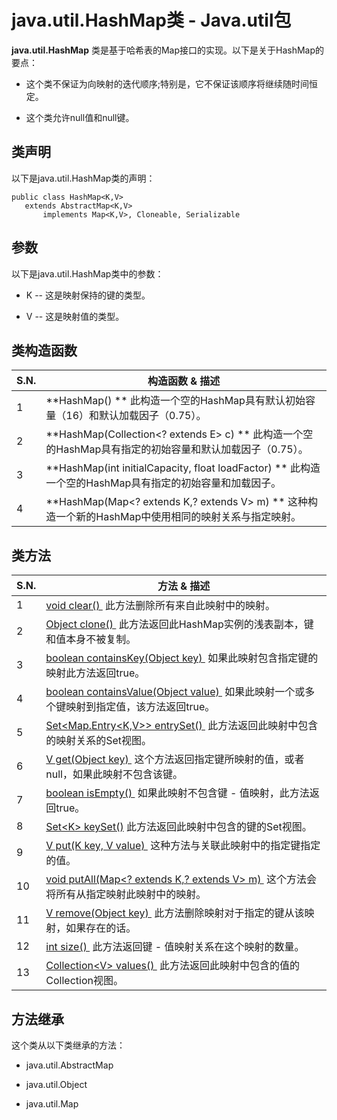 # java.util.HashMap类 - Java.util包

**java.util.HashMap** 类是基于哈希表的Map接口的实现。以下是关于HashMap的要点：

*   这个类不保证为向映射的迭代顺序;特别是，它不保证该顺序将继续随时间恒定。

*   这个类允许null值和null键。

## 类声明

以下是java.util.HashMap类的声明：

```
public class HashMap<K,V>
   extends AbstractMap<K,V>
       implements Map<K,V>, Cloneable, Serializable

```

## 参数

以下是java.util.HashMap类中的参数：

*   K -- 这是映射保持的键的类型。

*   V -- 这是映射值的类型。

## 类构造函数

| S.N. | 构造函数 & 描述 |
| --- | --- |
| 1 | **HashMap() ** 此构造一个空的HashMap具有默认初始容量（16）和默认加载因子（0.75）。 |
| 2 | **HashMap(Collection&lt;? extends E&gt; c) ** 此构造一个空的HashMap具有指定的初始容量和默认加载因子（0.75）。 |
| 3 | **HashMap(int initialCapacity, float loadFactor) ** 此构造一个空的HashMap具有指定的初始容量和加载因子。 |
| 4 | **HashMap(Map&lt;? extends K,? extends V&gt; m) ** 这种构造一个新的HashMap中使用相同的映射关系与指定映射。 |

## 类方法

| S.N. | 方法 & 描述 |
| --- | --- |
| 1 | [void clear() ](http://www.yiibai.com/java/util/hashmap_clear.html) 此方法删除所有来自此映射中的映射。 |
| 2 | [Object clone() ](http://www.yiibai.com/java/util/hashmap_clone.html) 此方法返回此HashMap实例的浅表副本，键和值本身不被复制。 |
| 3 | [boolean containsKey(Object key) ](http://www.yiibai.com/java/util/hashmap_containskey.html) 如果此映射包含指定键的映射此方法返回true。 |
| 4 | [boolean containsValue(Object value) ](http://www.yiibai.com/java/util/hashmap_containsvalue.html) 如果此映射一个或多个键映射到指定值，该方法返回true。 |
| 5 | [Set&lt;Map.Entry&lt;K,V&gt;&gt; entrySet() ](http://www.yiibai.com/java/util/hashmap_entryset.html) 此方法返回此映射中包含的映射关系的Set视图。 |
| 6 | [V get(Object key) ](http://www.yiibai.com/java/util/hashmap_get.html) 这个方法返回指定键所映射的值，或者null，如果此映射不包含该键。 |
| 7 | [boolean isEmpty() ](http://www.yiibai.com/java/util/hashmap_isempty.html) 如果此映射不包含键 - 值映射，此方法返回true。 |
| 8 | [Set&lt;K&gt; keySet()](http://www.yiibai.com/java/util/hashmap_keyset.html) 此方法返回此映射中包含的键的Set视图。 |
| 9 | [V put(K key, V value) ](http://www.yiibai.com/java/util/hashmap_put.html) 这种方法与关联此映射中的指定键指定的值。 |
| 10 | [void putAll(Map&lt;? extends K,? extends V&gt; m) ](http://www.yiibai.com/java/util/hashmap_putall.html) 这个方法会将所有从指定映射此映射中的映射。 |
| 11 | [V remove(Object key) ](http://www.yiibai.com/java/util/hashmap_remove.html) 此方法删除映射对于指定的键从该映射，如果存在的话。 |
| 12 | [int size() ](http://www.yiibai.com/java/util/hashmap_size.html) 此方法返回键 - 值映射关系在这个映射的数量。 |
| 13 | [Collection&lt;V&gt; values() ](http://www.yiibai.com/java/util/hashmap_values.html) 此方法返回此映射中包含的值的Collection视图。 |

## 方法继承

这个类从以下类继承的方法：

*   java.util.AbstractMap

*   java.util.Object

*   java.util.Map

